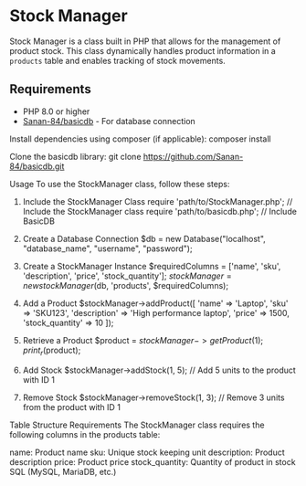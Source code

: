 
# Stock Manager

Stock Manager is a class built in PHP that allows for the management of product stock. This class dynamically handles product information in a `products` table and enables tracking of stock movements.

## Requirements

- PHP 8.0 or higher
- [Sanan-84/basicdb](https://github.com/Sanan-84/basicdb) - For database connection

Install dependencies using composer (if applicable):
composer install

Clone the basicdb library:
git clone https://github.com/Sanan-84/basicdb.git

Usage
To use the StockManager class, follow these steps:

1. Include the StockManager Class
require 'path/to/StockManager.php'; // Include the StockManager class
require 'path/to/basicdb.php'; // Include BasicDB

2. Create a Database Connection
$db = new Database("localhost", "database_name", "username", "password");

3. Create a StockManager Instance
$requiredColumns = ['name', 'sku', 'description', 'price', 'stock_quantity'];
$stockManager = new stockManager($db, 'products', $requiredColumns);

4. Add a Product
$stockManager->addProduct([
    'name' => 'Laptop',
    'sku' => 'SKU123',
    'description' => 'High performance laptop',
    'price' => 1500,
    'stock_quantity' => 10
]);

5. Retrieve a Product
$product = $stockManager->getProduct(1);
print_r($product);

6. Add Stock
$stockManager->addStock(1, 5); // Add 5 units to the product with ID 1

7. Remove Stock
$stockManager->removeStock(1, 3); // Remove 3 units from the product with ID 1

Table Structure Requirements
The StockManager class requires the following columns in the products table:

name: Product name
sku: Unique stock keeping unit
description: Product description
price: Product price
stock_quantity: Quantity of product in stock
SQL (MySQL, MariaDB, etc.)
